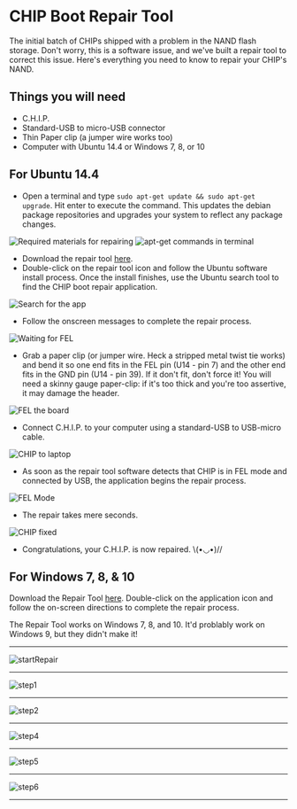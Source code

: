 # CHIP Boot Repair Tool 

The initial batch of CHIPs shipped with a problem in the NAND flash storage. Don't worry, this is a software issue, and we've built a repair tool to correct this issue. Here's everything you need to know to repair your CHIP's NAND.

## Things you will need

 * C.H.I.P.
 * Standard-USB to micro-USB connector
 * Thin Paper clip (a jumper wire works too)
 * Computer with Ubuntu 14.4 or Windows 7, 8, or 10


## For Ubuntu 14.4

  * Open a terminal and type `sudo apt-get update && sudo apt-get upgrade`. Hit enter to execute the command. This updates the debian package repositories and upgrades your system to reflect any package changes.

![Required materials for repairing](repair_all_the_things.jpg)
![apt-get commands in terminal](images/repair_apt.jpg)

  * Download the repair tool [here](http://opensource.nextthing.co/chip-boot-repair.deb).
  * Double-click on the repair tool icon and follow the Ubuntu software install process. Once the install finishes, use the Ubuntu search tool to find the CHIP boot repair application.

![Search for the app](images/repair_search.jpg)

  * Follow the onscreen messages to complete the repair process.

![Waiting for FEL](images/repair_wait.jpg)

  * Grab a paper clip (or jumper wire. Heck a stripped metal twist tie works) and bend it so one end fits in the FEL pin (U14 - pin 7) and the other end fits in the GND pin (U14 - pin 39). If it don't fit, don't force it! You will need a skinny gauge paper-clip: if it's too thick and you're too assertive, it may damage the header.

![FEL the board](images/repair_FEL_the_Board.jpg)

 * Connect C.H.I.P. to your computer using a standard-USB to USB-micro cable.


![CHIP to laptop](images/repair_CHIP_to_Laptop.jpg)

 * As soon as the repair tool software detects that CHIP is in FEL mode and connected by USB, the application begins the repair process.

![FEL Mode](images/repair_CHIP_in_FEL_Mode.jpg)

 * The repair takes mere seconds.

![CHIP fixed](images/repair_CHIP_Repair_Complete.jpg)

 * Congratulations, your C.H.I.P. is now repaired. \\(•◡•)//

## For Windows 7, 8, & 10

Download the Repair Tool [here](http://opensource.nextthing.co/chip-boot-repair.zip). 
Double-click on the application icon and follow the on-screen directions to complete the repair process. 

The Repair Tool works on Windows 7, 8, and 10. It'd problably work on Windows 9, but they didn't make it!


---

![startRepair](images/repair_startScreen.jpg)

---

![step1](images/repair_step1Screen.jpg)

---

![step2](images/repair_step2Screen.jpg)

---

![step4](images/repair_step3ScreenFlashStart.jpg)

--- 

![step5](images/repair_step3ScreenFlashFinished.jpg)

--- 

![step6](images/repair_endScreen.jpg)

---




